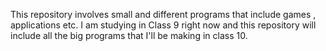 This repository involves small and different programs that include games , applications etc.
I am studying in Class 9 right now and this repository will include all the big programs that I'll be making in class 10.
